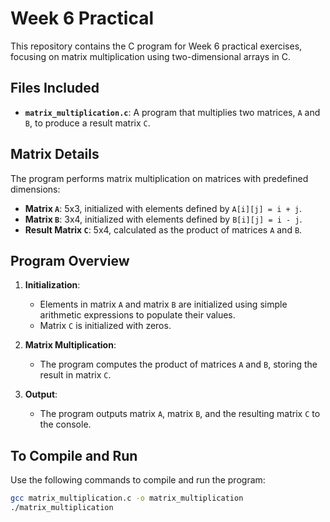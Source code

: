# Week 6 Practical

This repository contains the C program for Week 6 practical exercises, focusing on matrix multiplication using two-dimensional arrays in C.

## Files Included
- **`matrix_multiplication.c`**: A program that multiplies two matrices, `A` and `B`, to produce a result matrix `C`.

## Matrix Details
The program performs matrix multiplication on matrices with predefined dimensions:
- **Matrix `A`**: 5x3, initialized with elements defined by `A[i][j] = i + j`.
- **Matrix `B`**: 3x4, initialized with elements defined by `B[i][j] = i - j`.
- **Result Matrix `C`**: 5x4, calculated as the product of matrices `A` and `B`.

## Program Overview
1. **Initialization**:
   - Elements in matrix `A` and matrix `B` are initialized using simple arithmetic expressions to populate their values.
   - Matrix `C` is initialized with zeros.

2. **Matrix Multiplication**:
   - The program computes the product of matrices `A` and `B`, storing the result in matrix `C`.

3. **Output**:
   - The program outputs matrix `A`, matrix `B`, and the resulting matrix `C` to the console.

## To Compile and Run
Use the following commands to compile and run the program:

```bash
gcc matrix_multiplication.c -o matrix_multiplication
./matrix_multiplication
